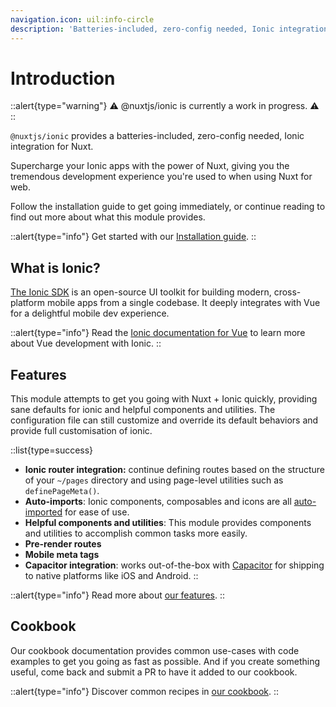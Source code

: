 ```yaml
---
navigation.icon: uil:info-circle
description: 'Batteries-included, zero-config needed, Ionic integration for Nuxt'
---
```


# Introduction

::alert{type="warning"}
⚠️ @nuxtjs/ionic is currently a work in progress. ⚠️
::

`@nuxtjs/ionic` provides a batteries-included, zero-config needed, Ionic integration for Nuxt.

Supercharge your Ionic apps with the power of Nuxt, giving you the tremendous development experience you're used to
when using Nuxt for web.

Follow the installation guide to get going immediately, or continue reading to find out more about what this module provides.

::alert{type="info"}
Get started with our [Installation guide](/get-started/installation).
::

## What is Ionic?

[The Ionic SDK](https://ionicframework.com/) is an open-source UI toolkit for building modern, cross-platform mobile apps from a single codebase. It deeply integrates with Vue for a delightful mobile dev experience.

::alert{type="info"}
Read the [Ionic documentation for Vue](https://ionicframework.com/docs/vue/overview) to learn more about Vue development with Ionic.
::

## Features

This module attempts to get you going with Nuxt + Ionic quickly, providing sane defaults for ionic and helpful components and utilities. The configuration file can still customize and override its default behaviors and provide full customisation of ionic.

::list{type=success}
- **Ionic router integration:** continue defining routes based on the structure of your `~/pages` directory and using page-level utilities such as `definePageMeta()`.
- **Auto-imports**: Ionic components, composables and icons are all [auto-imported](https://nuxt.com/docs/guide/concepts/auto-imports) for ease of use.
- **Helpful components and utilities**: This module provides components and utilities to accomplish common tasks more easily.
- **Pre-render routes**
- **Mobile meta tags**
- **Capacitor integration**: works out-of-the-box with [Capacitor](https://capacitorjs.com/) for shipping to native platforms like iOS and Android.
::

::alert{type="info"}
Read more about [our features](/overview).
::

## Cookbook

Our cookbook documentation provides common use-cases with code examples to get you going as fast as possible. And if you create something useful, come back and submit a PR to have it added to our cookbook.

::alert{type="info"}
Discover common recipes in [our cookbook](/cookbook).
::
